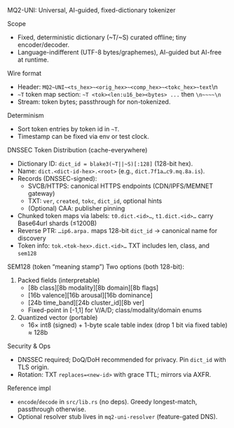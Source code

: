MQ2-UNI: Universal, AI-guided, fixed-dictionary tokenizer

Scope
- Fixed, deterministic dictionary (~T/~S) curated offline; tiny encoder/decoder.
- Language-indifferent (UTF-8 bytes/graphemes), AI-guided but AI-free at runtime.

Wire format
- Header: `MQ2~UNI~<ts_hex>~<orig_hex>~<comp_hex>~<tokc_hex>~text`\n
- `~T` token map section: `~T <tok><len:u16_be><bytes> ...` then `\n~~~~\n`
- Stream: token bytes; passthrough for non-tokenized.

Determinism
- Sort token entries by token id in `~T`.
- Timestamp can be fixed via env or test clock.

DNSSEC Token Distribution (cache-everywhere)
- Dictionary ID: `dict_id = blake3(~T||~S)[:128]` (128-bit hex).
- Name: `dict.<dict-id-hex>.<root>` (e.g., `dict.7f1a…c9.mq.8a.is`).
- Records (DNSSEC-signed):
  - SVCB/HTTPS: canonical HTTPS endpoints (CDN/IPFS/MEMNET gateway)
  - TXT: `ver`, `created`, `tokc`, `dict_id`, optional hints
  - (Optional) CAA: publisher pinning
- Chunked token maps via labels: `t0.dict.<id>…`, `t1.dict.<id>…` carry Base64url shards (≤1200B)
- Reverse PTR: `…ip6.arpa.` maps 128-bit `dict_id` → canonical name for discovery
- Token info: `tok.<tok-hex>.dict.<id>…` TXT includes len, class, and `sem128`

SEM128 (token “meaning stamp”)
Two options (both 128-bit):
1) Packed fields (interpretable)
   - [8b class][8b modality][8b domain][8b flags]
   - [16b valence][16b arousal][16b dominance]
   - [24b time_band][24b cluster_id][8b ver]
   - Fixed-point in [-1,1] for V/A/D; class/modality/domain enums
2) Quantized vector (portable)
   - 16× int8 (signed) + 1-byte scale table index (drop 1 bit via fixed table) ≈ 128b

Security & Ops
- DNSSEC required; DoQ/DoH recommended for privacy. Pin `dict_id` with TLS origin.
- Rotation: TXT `replaces=<new-id>` with grace TTL; mirrors via AXFR.

Reference impl
- `encode`/`decode` in `src/lib.rs` (no deps). Greedy longest-match, passthrough otherwise.
- Optional resolver stub lives in `mq2-uni-resolver` (feature-gated DNS).


